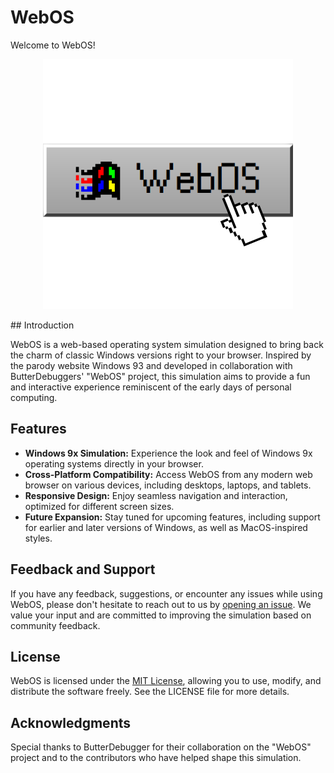 # WebOS

Welcome to WebOS!

<p align="center">
  <img src="webos.png" alt="WebOS Logo">
</p>
## Introduction

WebOS is a web-based operating system simulation designed to bring back the charm of classic Windows versions right to your browser. Inspired by the parody website Windows 93 and developed in collaboration with ButterDebuggers' "WebOS" project, this simulation aims to provide a fun and interactive experience reminiscent of the early days of personal computing.

## Features

- **Windows 9x Simulation:** Experience the look and feel of Windows 9x operating systems directly in your browser.
- **Cross-Platform Compatibility:** Access WebOS from any modern web browser on various devices, including desktops, laptops, and tablets.
- **Responsive Design:** Enjoy seamless navigation and interaction, optimized for different screen sizes.
- **Future Expansion:** Stay tuned for upcoming features, including support for earlier and later versions of Windows, as well as MacOS-inspired styles.

## Feedback and Support

If you have any feedback, suggestions, or encounter any issues while using WebOS, please don't hesitate to reach out to us by [opening an issue](https://github.com/dvsloth/webos/issues). We value your input and are committed to improving the simulation based on community feedback.

## License

WebOS is licensed under the [MIT License](LICENSE), allowing you to use, modify, and distribute the software freely. See the LICENSE file for more details.

## Acknowledgments

Special thanks to ButterDebugger for their collaboration on the "WebOS" project and to the contributors who have helped shape this simulation.

